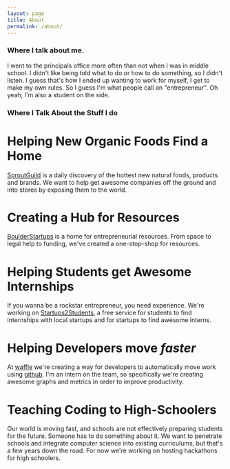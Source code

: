 ```yaml
---
layout: page
title: About
permalink: /about/
---
```


<h3>Where I talk about me.</h3>
<p>I went to the principals office more often than not when I was in middle school.  I didn't like being told what to do
  or how to do something, so I didn't listen.  I guess that's how I ended up wanting to work for myself, I get to make my own rules.  So I guess I'm what people call an "entrepreneur". Oh yeah, I'm also a student on the side.</p>

<h3>Where I Talk About the Stuff I do</h3>
<h1><b>Helping New Organic Foods Find a Home</b></h1>
  <p><a href="https://SproutGuild.com">SproutGuild</a> is a daily discovery of the hottest new natural foods, products and brands.  We want to help get awesome companies off the ground and into stores by exposing them to the world.</p>
<h1><b>Creating a Hub for Resources</b></h1>
  <p><a href="https://Boulderstartups.herokuapp.com">BoulderStartups</a> is a home for entrepreneurial resources.  From space to legal help to  funding, we've created a one-stop-shop for resources.</p>
<h1><b>Helping Students get Awesome Internships</b></h1>
<p> If you wanna be a rockstar entrepreneur, you need experience.  We're working on <a href="https://Boulderstartups.herokuapp.com">Startups2Students</a>, a free service for students to find internships with local startups and for startups to find awesome interns.</p>
<h1><b>Helping Developers move <i>faster</i></b></h1>
  <p>At <a href="https://waffle.io">waffle</a> we're creating a way for developers to automatically move work using <a href="http://www.danielglunz.com/[%22github%22]/gitting-started/">github</a>. I'm an intern on the team, so specifically we're creating awesome graphs and metrics in order to improve productivity.</p>
<h1><b>Teaching Coding to High-Schoolers</b></h1>
  <p>Our world is moving fast, and schools are not effectively preparing students for the future.  Someone has to do something about it. We want to penetrate schools and integrate computer science into existing curriculums, but that's a few years down the road.  For now we're working on hosting hackathons for high schoolers.</p>
